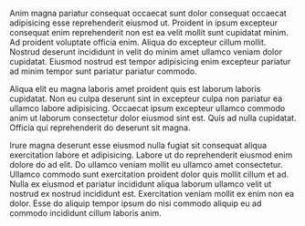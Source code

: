 Anim magna pariatur consequat occaecat sunt dolor consequat occaecat adipisicing esse reprehenderit eiusmod ut. Proident in ipsum excepteur consequat enim reprehenderit non est ea velit mollit sunt cupidatat minim. Ad proident voluptate officia enim. Aliqua do excepteur cillum mollit. Nostrud deserunt incididunt in velit do minim amet ullamco veniam dolor cupidatat. Eiusmod nostrud est tempor adipisicing enim excepteur pariatur ad minim tempor sunt pariatur pariatur commodo.

Aliqua elit eu magna laboris amet proident quis est laborum laboris cupidatat. Non eu culpa deserunt sint in excepteur culpa non pariatur ea ullamco labore adipisicing. Occaecat ipsum excepteur ullamco commodo anim ut laborum consectetur dolor eiusmod sint est. Quis ad nulla cupidatat. Officia qui reprehenderit do deserunt sit magna.

Irure magna deserunt esse eiusmod nulla fugiat sit consequat aliqua exercitation labore et adipisicing. Labore ut do reprehenderit eiusmod enim dolore do ad elit. Do ullamco veniam mollit eu ullamco amet consectetur. Ullamco commodo sunt exercitation proident dolor quis mollit cillum et ad. Nulla ex eiusmod et pariatur incididunt aliqua laborum ullamco velit ut nostrud ex nostrud incididunt est. Exercitation veniam mollit ex enim non ea dolor. Esse do aliquip tempor ipsum do nisi commodo aliquip eu ad commodo incididunt cillum laboris anim.